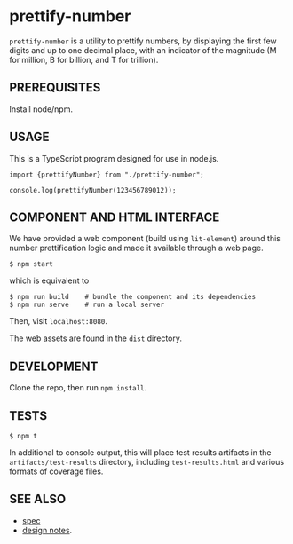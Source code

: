 # prettify-number

`prettify-number` is a utility to prettify numbers, by displaying the
first few digits and up to one decimal place, with an indicator of the
magnitude (M for million, B for billion, and T for trillion).

## PREREQUISITES

Install node/npm.

## USAGE

This is a TypeScript program designed for use in node.js.

```
import {prettifyNumber} from "./prettify-number";

console.log(prettifyNumber(123456789012));
```

## COMPONENT AND HTML INTERFACE

We have provided a web component (build using `lit-element`) around
this number prettification logic and made it available through a web
page.

    $ npm start

which is equivalent to

    $ npm run build    # bundle the component and its dependencies
    $ npm run serve    # run a local server

Then, visit `localhost:8080`.

The web assets are found in the `dist` directory.

## DEVELOPMENT

Clone the repo, then run `npm install`.

## TESTS

    $ npm t

In additional to console output, this will place test results
artifacts in the `artifacts/test-results` directory, including
`test-results.html` and various formats of coverage files.

## SEE ALSO

* [spec](docs/SPEC.md)
* [design notes](docs/DESIGN-NOTES.md).
